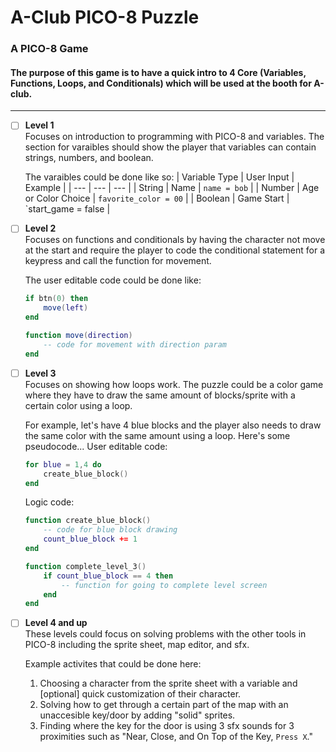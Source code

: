 # A-Club PICO-8 Puzzle
### A PICO-8 Game

#### The purpose of this game is to have a quick intro to 4 Core (Variables, Functions, Loops, and Conditionals) which will be used at the booth for A-club.

***

- [ ] **Level 1**  
    Focuses on introduction to programming with PICO-8 and variables. The section for varaibles should show the player that variables can contain strings, numbers, and boolean.  

    The varaibles could be done like so:
    | Variable Type | User Input | Example |
    | --- | --- | --- |
    | String | Name | `name = bob` |
    | Number | Age or Color Choice | `favorite_color = 00` |
    | Boolean | Game Start | `start_game = false |
  

- [ ] **Level 2**  
    Focuses on functions and conditionals by having the character not move at the start and require the player to code the conditional statement for a keypress and call the function for movement.  

    The user editable code could be done like:
    ```Lua
    if btn(0) then 
        move(left)
    end

    function move(direction)
        -- code for movement with direction param
    end
    ```  

- [ ] **Level 3**  
    Focuses on showing how loops work. The puzzle could be a color game where they have to draw the same amount of blocks/sprite with a certain color using a loop.  

    For example, let's have 4 blue blocks and the player also needs to draw the same color with the same amount using a loop. Here's some pseudocode...
    User editable code:
    ```Lua
    for blue = 1,4 do
        create_blue_block()
    end
    ```  
    Logic code:
    ```Lua
    function create_blue_block()
        -- code for blue block drawing
        count_blue_block += 1
    end

    function complete_level_3()
        if count_blue_block == 4 then
            -- function for going to complete level screen
        end
    end
    ```  
- [ ] **Level 4 and up**  
    These levels could focus on solving problems with the other tools in PICO-8 including the sprite sheet, map editor, and sfx.  

    Example activites that could be done here:  
    1. Choosing a character from the sprite sheet with a variable and [optional] quick customization of their character.
    2. Solving how to get through a certain part of the map with an unaccesible key/door by adding "solid" sprites.
    3. Finding where the key for the door is using 3 sfx sounds for 3 proximities such as "Near, Close, and On Top of the Key, `Press X`."  